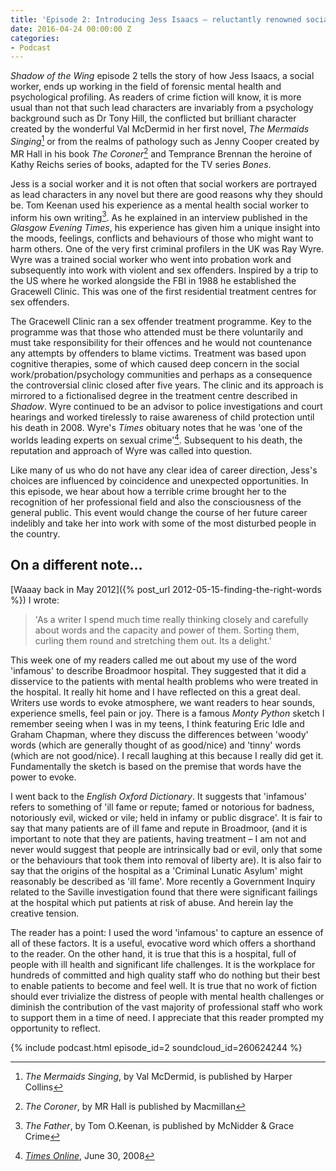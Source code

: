 ```yaml
---
title: 'Episode 2: Introducing Jess Isaacs – reluctantly renowned social worker'
date: 2016-04-24 00:00:00 Z
categories:
- Podcast
---
```


_Shadow of the Wing_ episode 2 tells the story of how Jess Isaacs, a social worker, ends up working in the field of forensic mental health and psychological profiling.  As readers of crime fiction will know, it is more usual than not that such lead characters are invariably from a psychology background such as Dr Tony Hill, the conflicted but brilliant character created by the wonderful Val McDermid in her first novel, _The Mermaids Singing_[^1] or from the realms of pathology such as Jenny Cooper created by MR Hall in his book _The Coroner_[^2] and Temprance Brennan the heroine of Kathy Reichs series of books, adapted for the TV series _Bones_.  

Jess is a social worker and it is not often that social workers are portrayed as lead characters in any novel but there are good reasons why they should be.  Tom Keenan used his experience as a mental health social worker to inform his own writing[^3]. As he explained in an interview published in the _Glasgow Evening Times_, his experience has given him a unique insight into the moods, feelings, conflicts and behaviours of those who might want to harm others.  One of the very first criminal profilers in the UK was Ray Wyre.  Wyre was a trained social worker who went into probation work and subsequently into work with violent and sex offenders. Inspired by a trip to the US where he worked alongside the FBI in 1988 he established the Gracewell Clinic.  This was one of the first residential treatment centres for sex offenders.  

The Gracewell Clinic ran a sex offender treatment programme.  Key to the programme was that those who attended must be there voluntarily and must take responsibility for their offences and he would not countenance any attempts by offenders to blame victims.  Treatment was based upon cognitive therapies, some of which caused deep concern in the social work/probation/psychology communities and perhaps as a consequence the controversial clinic closed after five years.  The clinic and its approach is mirrored to a fictionalised degree in the treatment centre described in _Shadow_. Wyre continued to be an advisor to police investigations and court hearings and worked tirelessly to raise awareness of child protection until his death in 2008. Wyre's _Times_ obituary notes that he was 'one of the worlds leading experts on sexual crime'[^4].  Subsequent to his death, the reputation and approach of Wyre was called into question.

Like many of us who do not have any clear idea of career direction, Jess's choices are influenced by coincidence and unexpected opportunities.  In this episode, we hear about how a terrible crime brought her to the recognition of her professional field and also the consciousness of the general public. This event would change the course of her future career indelibly and take her into work with some of the most disturbed people in the country.

## On a different note…

[Waaay back in May 2012]({% post_url 2012-05-15-finding-the-right-words %}) I wrote:

> 'As a writer I spend much time really thinking closely and carefully about words and the capacity and power of them.  Sorting them, curling them round and stretching them out. Its a delight.'

This week one of my readers called me out about my use of the word 'infamous' to describe Broadmoor hospital.  They suggested that it did a disservice to the patients with mental health problems who were treated in the hospital.  It really hit home and I have reflected on this a great deal.  Writers use words to evoke atmosphere, we want readers to hear sounds, experience smells, feel pain or joy.  There is a famous _Monty Python_ sketch I remember seeing when I was in my teens, I think featuring Eric Idle and Graham Chapman, where they discuss the differences between 'woody' words (which are generally thought of as good/nice) and 'tinny' words (which are not good/nice).  I recall laughing at this because I really did get it.  Fundamentally the sketch is based on the premise that words have the power to evoke.  

I went back to the _English Oxford Dictionary_.  It suggests that 'infamous' refers to something of 'ill fame or repute; famed or notorious for badness, notoriously evil, wicked or vile; held in infamy or public disgrace'.  It is fair to say that many patients are of ill fame and repute in Broadmoor, (and it is important to note that they are patients, having treatment – I am not and never would suggest that people are intrinsically bad or evil, only that some or the behaviours that took them into removal of liberty are).  It is also fair to say that the origins of the hospital as a 'Criminal Lunatic Asylum' might reasonably be described as 'ill fame'. More recently a Government Inquiry related to the Saville investigation found that there were significant failings at the hospital which put patients at risk of abuse.  And herein lay the creative tension.  

The reader has a point:  I used the word 'infamous' to capture an essence of all of these factors. It is a useful, evocative word which offers a shorthand to the reader.  On the other hand, it is true that this is a hospital, full of people with ill health and significant life challenges.  It is the workplace for hundreds of committed and high quality staff who do nothing but their best to enable patients to become and feel well.  It is true that no work of fiction should ever trivialize the distress of people with mental health challenges or diminish the contribution of the vast majority of professional staff who work to support them in a time of need.  I appreciate that this reader prompted my opportunity to reflect.

{% include podcast.html episode_id=2 soundcloud_id=260624244 %}

[^1]: _The Mermaids Singing_, by Val McDermid, is published by Harper Collins
[^2]: _The Coroner_, by MR Hall is published by Macmillan
[^3]: _The Father_, by Tom O.Keenan, is published by McNidder & Grace Crime
[^4]: [_Times Online_](http://www.thetimes.co.uk/tto/opinion/obituaries/article2082095.ece), June 30, 2008
